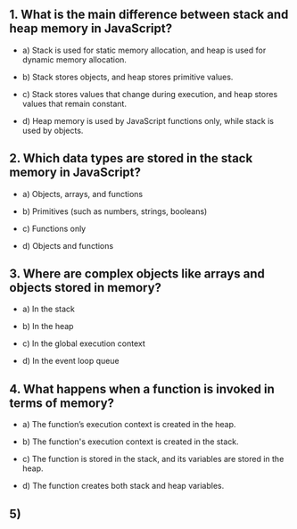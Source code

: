 

## 1.  What is the main difference between stack and heap memory in JavaScript?

- a) Stack is used for static memory allocation, and heap is used for dynamic memory allocation.

- b) Stack stores objects, and heap stores primitive values.

- c) Stack stores values that change during execution, and heap stores values that remain constant.

- d) Heap memory is used by JavaScript functions only, while stack is used by objects.

## 2. Which data types are stored in the stack memory in JavaScript?

- a) Objects, arrays, and functions

- b) Primitives (such as numbers, strings, booleans)

- c) Functions only

- d) Objects and  functions

## 3. Where are complex objects like arrays and objects stored in memory?

- a) In the stack

- b)  In the heap

- c) In the global execution context

- d) In the event loop queue


## 4. What happens when a function is invoked in terms of memory?

- a) The function’s execution context is created in the heap.

- b) The function's execution context is created in the stack.

- c) The function is stored in the stack, and its variables are stored in the heap.

- d) The function creates both stack and heap variables.

## 5) 